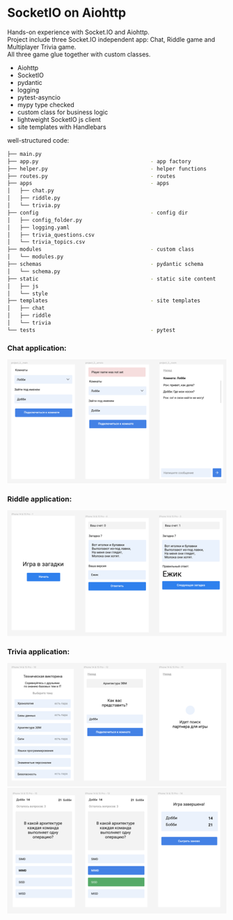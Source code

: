 # SocketIO on Aiohttp

Hands-on experience with Socket.IO and Aiohttp.\
Project include three Socket.IO independent app: Chat, Riddle game and Multiplayer Trivia game.\
All three game glue together with custom classes.

- Aiohttp
- SocketIO
- pydantic
- logging
- pytest-asyncio
- mypy type checked
- custom class for business logic
- lightweight SocketIO js client
- site templates with Handlebars


well-structured code:

```bash
├── main.py 
├── app.py                                    - app factory
├── helper.py                                 - helper functions
├── routes.py                                 - routes
├── apps                                      - apps
│   ├── chat.py
│   ├── riddle.py
│   └── trivia.py
├── config                                    - config dir
│   ├── config_folder.py
│   ├── logging.yaml
│   ├── trivia_questions.csv
│   └── trivia_topics.csv
├── modules                                   - custom class 
│   └── modules.py
├── schemas                                   - pydantic schema
│   └── schema.py
├── static                                    - static site content
│   ├── js
│   └── style
├── templates                                 - site templates
│   ├── chat
│   ├── riddle
│   └── trivia
└── tests                                     - pytest
```

### Chat application:

![chat.png](images%2Fchat.png)

### Riddle application:

![riddle.png](images%2Friddle.png)

### Trivia application:

![trivia.png](images%2Ftrivia.png)
![trivia-2.png](images%2Ftrivia-2.png)